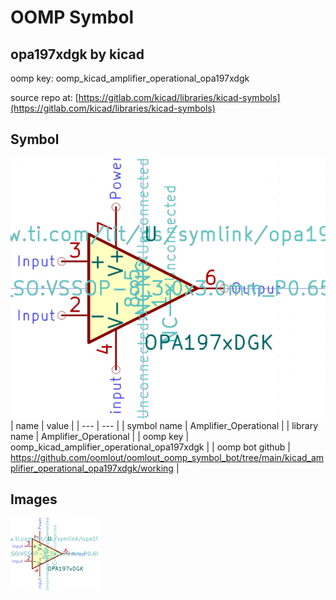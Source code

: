# OOMP Symbol  
## opa197xdgk  by kicad  
  
oomp key: oomp_kicad_amplifier_operational_opa197xdgk  
  
source repo at: [https://gitlab.com/kicad/libraries/kicad-symbols](https://gitlab.com/kicad/libraries/kicad-symbols)  
## Symbol  
  
[![working.png](working_600.png)](working.png)  
| name | value | 
| --- | --- | 
| symbol name | Amplifier_Operational | 
| library name | Amplifier_Operational | 
| oomp key | oomp_kicad_amplifier_operational_opa197xdgk | 
| oomp bot github | https://github.com/oomlout/oomlout_oomp_symbol_bot/tree/main/kicad_amplifier_operational_opa197xdgk/working | 
## Images  
  
[![working.png](working_140.png)](working.png)  
